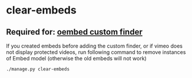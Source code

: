# clear-embeds

## Required for: [oembed custom finder](../how-to/oembed_finder.md)

If you created embeds before adding the custom finder, or if vimeo does not display protected videos, run following command to remove instances of Embed model (otherwise the old embeds will not work)
```
./manage.py clear-embeds
```
